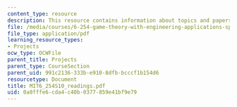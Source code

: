 ```yaml
---
content_type: resource
description: This resource contains information about topics and papers.
file: /media/courses/6-254-game-theory-with-engineering-applications-spring-2010/0a8fffe6cda4c40b0377859e41bf9e79_MIT6_254S10_readings.pdf
file_type: application/pdf
learning_resource_types:
- Projects
ocw_type: OCWFile
parent_title: Projects
parent_type: CourseSection
parent_uid: 991c2136-333b-e910-8dfb-bcccf1b154d6
resourcetype: Document
title: MIT6_254S10_readings.pdf
uid: 0a8fffe6-cda4-c40b-0377-859e41bf9e79
---
```

